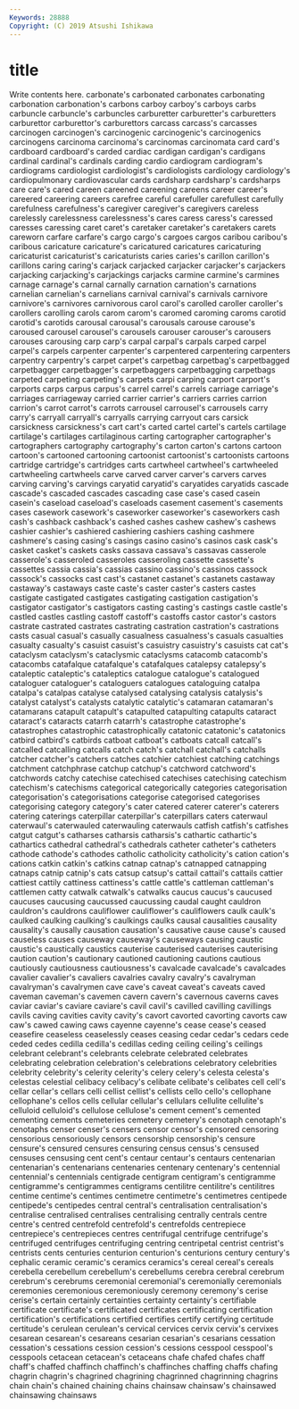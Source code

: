 ```yaml
---
Keywords: 28888
Copyright: (C) 2019 Atsushi Ishikawa
---
```


# title

Write contents here.
 carbonate's carbonated carbonates carbonating carbonation carbonation's carbons carboy carboy's
carboys carbs carbuncle carbuncle's carbuncles carburetter carburetter's carburetters carburettor carburettor's
carburettors carcass carcass's carcasses carcinogen carcinogen's carcinogenic carcinogenic's carcinogenics carcinogens
carcinoma carcinoma's carcinomas carcinomata card card's cardboard cardboard's carded cardiac
cardigan cardigan's cardigans cardinal cardinal's cardinals carding cardio cardiogram cardiogram's
cardiograms cardiologist cardiologist's cardiologists cardiology cardiology's cardiopulmonary cardiovascular cards cardsharp
cardsharp's cardsharps care care's cared careen careened careening careens career
career's careered careering careers carefree careful carefuller carefullest carefully carefulness
carefulness's caregiver caregiver's caregivers careless carelessly carelessness carelessness's cares caress
caress's caressed caresses caressing caret caret's caretaker caretaker's caretakers carets
careworn carfare carfare's cargo cargo's cargoes cargos caribou caribou's caribous
caricature caricature's caricatured caricatures caricaturing caricaturist caricaturist's caricaturists caries caries's
carillon carillon's carillons caring caring's carjack carjacked carjacker carjacker's carjackers
carjacking carjacking's carjackings carjacks carmine carmine's carmines carnage carnage's carnal
carnally carnation carnation's carnations carnelian carnelian's carnelians carnival carnival's carnivals
carnivore carnivore's carnivores carnivorous carol carol's carolled caroller caroller's carollers
carolling carols carom carom's caromed caroming caroms carotid carotid's carotids
carousal carousal's carousals carouse carouse's caroused carousel carousel's carousels carouser
carouser's carousers carouses carousing carp carp's carpal carpal's carpals carped
carpel carpel's carpels carpenter carpenter's carpentered carpentering carpenters carpentry carpentry's
carpet carpet's carpetbag carpetbag's carpetbagged carpetbagger carpetbagger's carpetbaggers carpetbagging carpetbags
carpeted carpeting carpeting's carpets carpi carping carport carport's carports carps
carpus carpus's carrel carrel's carrels carriage carriage's carriages carriageway carried
carrier carrier's carriers carries carrion carrion's carrot carrot's carrots carrousel
carrousel's carrousels carry carry's carryall carryall's carryalls carrying carryout cars
carsick carsickness carsickness's cart cart's carted cartel cartel's cartels cartilage
cartilage's cartilages cartilaginous carting cartographer cartographer's cartographers cartography cartography's carton
carton's cartons cartoon cartoon's cartooned cartooning cartoonist cartoonist's cartoonists cartoons
cartridge cartridge's cartridges carts cartwheel cartwheel's cartwheeled cartwheeling cartwheels carve
carved carver carver's carvers carves carving carving's carvings caryatid caryatid's
caryatides caryatids cascade cascade's cascaded cascades cascading case case's cased
casein casein's caseload caseload's caseloads casement casement's casements cases casework
casework's caseworker caseworker's caseworkers cash cash's cashback cashback's cashed cashes
cashew cashew's cashews cashier cashier's cashiered cashiering cashiers cashing cashmere
cashmere's casing casing's casings casino casino's casinos cask cask's casket
casket's caskets casks cassava cassava's cassavas casserole casserole's casseroled casseroles
casseroling cassette cassette's cassettes cassia cassia's cassias cassino cassino's cassinos
cassock cassock's cassocks cast cast's castanet castanet's castanets castaway castaway's
castaways caste caste's caster caster's casters castes castigate castigated castigates
castigating castigation castigation's castigator castigator's castigators casting casting's castings castle
castle's castled castles castling castoff castoff's castoffs castor castor's castors
castrate castrated castrates castrating castration castration's castrations casts casual casual's
casually casualness casualness's casuals casualties casualty casualty's casuist casuist's casuistry
casuistry's casuists cat cat's cataclysm cataclysm's cataclysmic cataclysms catacomb catacomb's
catacombs catafalque catafalque's catafalques catalepsy catalepsy's cataleptic cataleptic's cataleptics catalogue
catalogue's catalogued cataloguer cataloguer's cataloguers catalogues cataloguing catalpa catalpa's catalpas
catalyse catalysed catalysing catalysis catalysis's catalyst catalyst's catalysts catalytic catalytic's
catamaran catamaran's catamarans catapult catapult's catapulted catapulting catapults cataract cataract's
cataracts catarrh catarrh's catastrophe catastrophe's catastrophes catastrophic catastrophically catatonic catatonic's
catatonics catbird catbird's catbirds catboat catboat's catboats catcall catcall's catcalled
catcalling catcalls catch catch's catchall catchall's catchalls catcher catcher's catchers
catches catchier catchiest catching catchings catchment catchphrase catchup catchup's catchword
catchword's catchwords catchy catechise catechised catechises catechising catechism catechism's catechisms
categorical categorically categories categorisation categorisation's categorisations categorise categorised categorises categorising
category category's cater catered caterer caterer's caterers catering caterings caterpillar
caterpillar's caterpillars caters caterwaul caterwaul's caterwauled caterwauling caterwauls catfish catfish's
catfishes catgut catgut's catharses catharsis catharsis's cathartic cathartic's cathartics cathedral
cathedral's cathedrals catheter catheter's catheters cathode cathode's cathodes catholic catholicity
catholicity's cation cation's cations catkin catkin's catkins catnap catnap's catnapped
catnapping catnaps catnip catnip's cats catsup catsup's cattail cattail's cattails
cattier cattiest cattily cattiness cattiness's cattle cattle's cattleman cattleman's cattlemen
catty catwalk catwalk's catwalks caucus caucus's caucused caucuses caucusing caucussed
caucussing caudal caught cauldron cauldron's cauldrons cauliflower cauliflower's cauliflowers caulk
caulk's caulked caulking caulking's caulkings caulks causal causalities causality causality's
causally causation causation's causative cause cause's caused causeless causes causeway
causeway's causeways causing caustic caustic's caustically caustics cauterise cauterised cauterises
cauterising caution caution's cautionary cautioned cautioning cautions cautious cautiously cautiousness
cautiousness's cavalcade cavalcade's cavalcades cavalier cavalier's cavaliers cavalries cavalry cavalry's
cavalryman cavalryman's cavalrymen cave cave's caveat caveat's caveats caved caveman
caveman's cavemen cavern cavern's cavernous caverns caves caviar caviar's caviare
caviare's cavil cavil's cavilled cavilling cavillings cavils caving cavities cavity
cavity's cavort cavorted cavorting cavorts caw caw's cawed cawing caws
cayenne cayenne's cease cease's ceased ceasefire ceaseless ceaselessly ceases ceasing
cedar cedar's cedars cede ceded cedes cedilla cedilla's cedillas ceding
ceiling ceiling's ceilings celebrant celebrant's celebrants celebrate celebrated celebrates celebrating
celebration celebration's celebrations celebratory celebrities celebrity celebrity's celerity celerity's celery
celery's celesta celesta's celestas celestial celibacy celibacy's celibate celibate's celibates
cell cell's cellar cellar's cellars celli cellist cellist's cellists cello
cello's cellophane cellophane's cellos cells cellular cellular's cellulars cellulite cellulite's
celluloid celluloid's cellulose cellulose's cement cement's cemented cementing cements cemeteries
cemetery cemetery's cenotaph cenotaph's cenotaphs censer censer's censers censor censor's
censored censoring censorious censoriously censors censorship censorship's censure censure's censured
censures censuring census census's censused censuses censusing cent cent's centaur
centaur's centaurs centenarian centenarian's centenarians centenaries centenary centenary's centennial centennial's
centennials centigrade centigram centigram's centigramme centigramme's centigrammes centigrams centilitre centilitre's
centilitres centime centime's centimes centimetre centimetre's centimetres centipede centipede's centipedes
central central's centralisation centralisation's centralise centralised centralises centralising centrally centrals
centre centre's centred centrefold centrefold's centrefolds centrepiece centrepiece's centrepieces centres
centrifugal centrifuge centrifuge's centrifuged centrifuges centrifuging centring centripetal centrist centrist's
centrists cents centuries centurion centurion's centurions century century's cephalic ceramic
ceramic's ceramics ceramics's cereal cereal's cereals cerebella cerebellum cerebellum's cerebellums
cerebra cerebral cerebrum cerebrum's cerebrums ceremonial ceremonial's ceremonially ceremonials ceremonies
ceremonious ceremoniously ceremony ceremony's cerise cerise's certain certainly certainties certainty
certainty's certifiable certificate certificate's certificated certificates certificating certification certification's certifications
certified certifies certify certifying certitude certitude's cerulean cerulean's cervical cervices
cervix cervix's cervixes cesarean cesarean's cesareans cesarian cesarian's cesarians cessation
cessation's cessations cession cession's cessions cesspool cesspool's cesspools cetacean cetacean's
cetaceans chafe chafed chafes chaff chaff's chaffed chaffinch chaffinch's chaffinches
chaffing chaffs chafing chagrin chagrin's chagrined chagrining chagrinned chagrinning chagrins
chain chain's chained chaining chains chainsaw chainsaw's chainsawed chainsawing chainsaws
